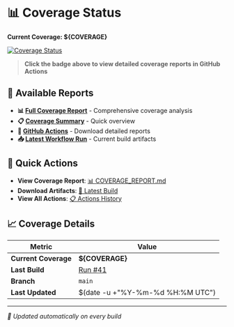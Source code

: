 # 📊 Coverage Status

**Current Coverage: ${COVERAGE}**

[![Coverage Status](https://img.shields.io/badge/coverage-${COVERAGE}-brightgreen?style=flat&logo=java)](https://github.com/Gqlex/gqlex-path-selection-java/actions/runs/17021680719)

> **Click the badge above to view detailed coverage reports in GitHub Actions**

## 📁 Available Reports

- **📊 [Full Coverage Report](docs/COVERAGE_REPORT.md)** - Comprehensive coverage analysis
- **📋 [Coverage Summary](docs/COVERAGE_SUMMARY.md)** - Quick overview
- **🔗 [GitHub Actions](https://github.com/Gqlex/gqlex-path-selection-java/actions)** - Download detailed reports
- **📥 [Latest Workflow Run](https://github.com/Gqlex/gqlex-path-selection-java/actions/runs/17021680719)** - Current build artifacts

## 🎯 Quick Actions

- **View Coverage Report**: [📊 COVERAGE_REPORT.md](docs/COVERAGE_REPORT.md)
- **Download Artifacts**: [🚀 Latest Build](https://github.com/Gqlex/gqlex-path-selection-java/actions/runs/17021680719)
- **View All Actions**: [📋 Actions History](https://github.com/Gqlex/gqlex-path-selection-java/actions)

## 📈 Coverage Details

| Metric | Value |
|--------|-------|
| **Current Coverage** | **${COVERAGE}** |
| **Last Build** | [Run #41](https://github.com/Gqlex/gqlex-path-selection-java/actions/runs/17021680719) |
| **Branch** | `main` |
| **Last Updated** | $(date -u +"%Y-%m-%d %H:%M UTC") |

---
*🔄 Updated automatically on every build*

